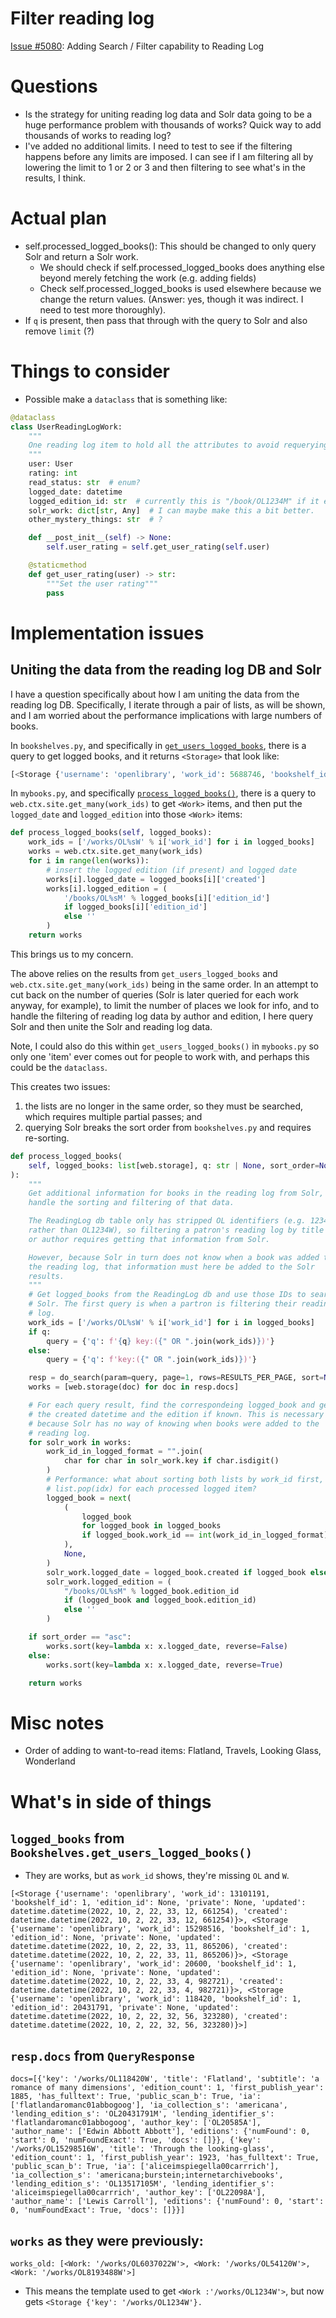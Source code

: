 Filter reading log
==================
[Issue #5080](https://github.com/internetarchive/openlibrary/issues/5080): Adding Search / Filter capability to Reading Log

# Questions
- Is the strategy for uniting reading log data and Solr data going to be a huge performance problem with thousands of works? Quick way to add thousands of works to reading log?
- I've added no additional limits. I need to test to see if the filtering happens before any limits are imposed. I can see if I am filtering all by lowering the limit to 1 or 2 or 3 and then filtering to see what's in the results, I think.

# Actual plan
- self.processed_logged_books(): This should be changed to only query Solr and return a Solr work.
  - We should check if self.processed_logged_books does anything else beyond merely fetching the work (e.g. adding fields)
  - Check self.processed_logged_books is used elsewhere because we change the return values. (Answer: yes, though it was indirect. I need to test more thoroughly).
- If `q` is present, then pass that through with the query to Solr and also remove `limit` (?)

# Things to consider
- Possible make a `dataclass` that is something like:
```python
@dataclass
class UserReadingLogWork:
    """
    One reading log item to hold all the attributes to avoid requerying.
    """
    user: User
    rating: int
    read_status: str  # enum?
    logged_date: datetime
    logged_edition_id: str  # currently this is "/book/OL1234M" if it exists. It's in thte solr_work, but it may make some sense to take some values in there attributes. Need to see more thoroughly how this would get used.
    solr_work: dict[str, Any]  # I can maybe make this a bit better.
    other_mystery_things: str  # ?

    def __post_init__(self) -> None:
        self.user_rating = self.get_user_rating(self.user)

    @staticmethod
    def get_user_rating(user) -> str:
        """Set the user rating"""
        pass
```

# Implementation issues

## Uniting the data from the reading log DB and Solr
I have a question specifically about how I am uniting the data from the reading log DB. Specifically, I iterate through a pair of lists, as will be shown, and I am worried about the performance implications with large numbers of books.

In `bookshelves.py`, and specifically in [`get_users_logged_books`](https://github.com/internetarchive/openlibrary/blob/caf727acdc61ed49bec0bbcbd9e1f0cedb7a38c9/openlibrary/core/bookshelves.py#L173), there is a query to get logged books, and it returns `<Storage>` that look like:
```python
[<Storage {'username': 'openlibrary', 'work_id': 5688746, 'bookshelf_id': 1, 'edition_id': None, 'private': None, 'updated': datetime.datetime(2022, 10, 3, 17, 42, 47, 795770), 'created': datetime.datetime(2022, 10, 3, 17, 42, 47, 795770)}>, ...]
```
In `mybooks.py`, and specifically [`process_logged_books()`](https://github.com/internetarchive/openlibrary/blob/caf727acdc61ed49bec0bbcbd9e1f0cedb7a38c9/openlibrary/plugins/upstream/mybooks.py#L362), there is a query to `web.ctx.site.get_many(work_ids)` to get `<Work>` items, and then put the `logged_date` and `logged_edition` into those `<Work>` items:
```python
def process_logged_books(self, logged_books):
    work_ids = ['/works/OL%sW' % i['work_id'] for i in logged_books]
    works = web.ctx.site.get_many(work_ids)
    for i in range(len(works)):
        # insert the logged edition (if present) and logged date
        works[i].logged_date = logged_books[i]['created']
        works[i].logged_edition = (
            '/books/OL%sM' % logged_books[i]['edition_id']
            if logged_books[i]['edition_id']
            else ''
        )
    return works
```

This brings us to my concern.

The above relies on the results from `get_users_logged_books` and `web.ctx.site.get_many(work_ids)` being in the same order. In an attempt to cut back on the number of queries (Solr is later queried for each work anyway, for example), to limit the number of places we look for info, and to handle the filtering of reading log data by author and edition, I here query Solr and then unite the Solr and reading log data.

Note, I could also do this within `get_users_logged_books()` in `mybooks.py` so only one 'item' ever comes out for people to work with, and perhaps this could be the `dataclass`.

This creates two issues:
1. the lists are no longer in the same order, so they must be searched, which requires multiple partial passes; and
2. querying Solr breaks the sort order from `bookshelves.py` and requires re-sorting.
```python
def process_logged_books(
    self, logged_books: list[web.storage], q: str | None, sort_order=None
):
    """
    Get additional information for books in the reading log from Solr, and
    handle the sorting and filtering of that data.

    The ReadingLog db table only has stripped OL identifiers (e.g. 1234
    rather than OL1234W), so filtering a patron's reading log by title
    or author requires getting that information from Solr.

    However, because Solr in turn does not know when a book was added to
    the reading log, that information must here be added to the Solr
    results.
    """
    # Get logged_books from the ReadingLog db and use those IDs to search
    # Solr. The first query is when a partron is filtering their reading
    # log.
    work_ids = ['/works/OL%sW' % i['work_id'] for i in logged_books]
    if q:
        query = {'q': f'{q} key:({" OR ".join(work_ids)})'}
    else:
        query = {'q': f'key:({" OR ".join(work_ids)})'}

    resp = do_search(param=query, page=1, rows=RESULTS_PER_PAGE, sort=None)
    works = [web.storage(doc) for doc in resp.docs]

    # For each query result, find the correspondeing logged_book and get
    # the created datetime and the edition if known. This is necessary
    # because Solr has no way of knowing when books were added to the
    # reading log.
    for solr_work in works:
        work_id_in_logged_format = "".join(
            char for char in solr_work.key if char.isdigit()
        )
        # Performance: what about sorting both lists by work_id first, then
        # list.pop(idx) for each processed logged item?
        logged_book = next(
            (
                logged_book
                for logged_book in logged_books
                if logged_book.work_id == int(work_id_in_logged_format)
            ),
            None,
        )
        solr_work.logged_date = logged_book.created if logged_book else ''
        solr_work.logged_edition = (
            "/books/OL%sM" % logged_book.edition_id
            if (logged_book and logged_book.edition_id)
            else ''
        )

    if sort_order == "asc":
        works.sort(key=lambda x: x.logged_date, reverse=False)
    else:
        works.sort(key=lambda x: x.logged_date, reverse=True)

    return works
```

# Misc notes
- Order of adding to want-to-read items: Flatland, Travels, Looking Glass, Wonderland

# What's in side of things

## `logged_books` from `Bookshelves.get_users_logged_books()`
- They are works, but as `work_id` shows, they're missing `OL` and `W`.
```
[<Storage {'username': 'openlibrary', 'work_id': 13101191, 'bookshelf_id': 1, 'edition_id': None, 'private': None, 'updated': datetime.datetime(2022, 10, 2, 22, 33, 12, 661254), 'created': datetime.datetime(2022, 10, 2, 22, 33, 12, 661254)}>, <Storage {'username': 'openlibrary', 'work_id': 15298516, 'bookshelf_id': 1, 'edition_id': None, 'private': None, 'updated': datetime.datetime(2022, 10, 2, 22, 33, 11, 865206), 'created': datetime.datetime(2022, 10, 2, 22, 33, 11, 865206)}>, <Storage {'username': 'openlibrary', 'work_id': 20600, 'bookshelf_id': 1, 'edition_id': None, 'private': None, 'updated': datetime.datetime(2022, 10, 2, 22, 33, 4, 982721), 'created': datetime.datetime(2022, 10, 2, 22, 33, 4, 982721)}>, <Storage {'username': 'openlibrary', 'work_id': 118420, 'bookshelf_id': 1, 'edition_id': 20431791, 'private': None, 'updated': datetime.datetime(2022, 10, 2, 22, 32, 56, 323280), 'created': datetime.datetime(2022, 10, 2, 22, 32, 56, 323280)}>]
```

## `resp.docs` from `QueryResponse`
```
docs=[{'key': '/works/OL118420W', 'title': 'Flatland', 'subtitle': 'a romance of many dimensions', 'edition_count': 1, 'first_publish_year': 1885, 'has_fulltext': True, 'public_scan_b': True, 'ia': ['flatlandaromanc01abbogoog'], 'ia_collection_s': 'americana', 'lending_edition_s': 'OL20431791M', 'lending_identifier_s': 'flatlandaromanc01abbogoog', 'author_key': ['OL20585A'], 'author_name': ['Edwin Abbott Abbott'], 'editions': {'numFound': 0, 'start': 0, 'numFoundExact': True, 'docs': []}}, {'key': '/works/OL15298516W', 'title': 'Through the looking-glass', 'edition_count': 1, 'first_publish_year': 1923, 'has_fulltext': True, 'public_scan_b': True, 'ia': ['aliceimspiegella00carrrich'], 'ia_collection_s': 'americana;burstein;internetarchivebooks', 'lending_edition_s': 'OL13517105M', 'lending_identifier_s': 'aliceimspiegella00carrrich', 'author_key': ['OL22098A'], 'author_name': ['Lewis Carroll'], 'editions': {'numFound': 0, 'start': 0, 'numFoundExact': True, 'docs': []}}]
```

## `works` as they were previously:
`works_old: [<Work: '/works/OL6037022W'>, <Work: '/works/OL54120W'>, <Work: '/works/OL8193488W'>]`
- This means the template used to get `<Work :'/works/OL1234W'>`, but now gets `<Storage {'key': '/works/OL1234W'}.`
